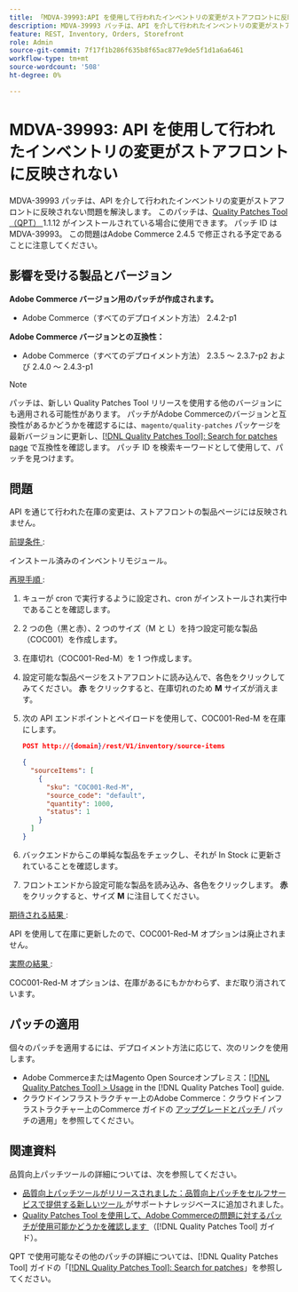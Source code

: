 ```yaml
---
title: 「MDVA-39993:API を使用して行われたインベントリの変更がストアフロントに反映されない」
description: MDVA-39993 パッチは、API を介して行われたインベントリの変更がストアフロントに反映されない問題を解決します。 このパッチは、[Quality Patches Tool （QPT） ] （https://experienceleague.adobe.com/ja/docs/commerce-knowledge-base/kb/announcements/commerce-announcements/magento-quality-patches-released-new-tool-to-self-serve-quality-patches） 1.1.12 がインストールされている場合に利用できます。 パッチ ID は MDVA-39993。 この問題はAdobe Commerce 2.4.5 で修正される予定であることに注意してください。
feature: REST, Inventory, Orders, Storefront
role: Admin
source-git-commit: 7f17f1b286f635b8f65ac877e9de5f1d1a6a6461
workflow-type: tm+mt
source-wordcount: '508'
ht-degree: 0%

---
```


# MDVA-39993: API を使用して行われたインベントリの変更がストアフロントに反映されない

MDVA-39993 パッチは、API を介して行われたインベントリの変更がストアフロントに反映されない問題を解決します。 このパッチは、[Quality Patches Tool （QPT） ](https://experienceleague.adobe.com/ja/docs/commerce-knowledge-base/kb/announcements/commerce-announcements/magento-quality-patches-released-new-tool-to-self-serve-quality-patches)1.1.12 がインストールされている場合に使用できます。 パッチ ID は MDVA-39993。 この問題はAdobe Commerce 2.4.5 で修正される予定であることに注意してください。

## 影響を受ける製品とバージョン

**Adobe Commerce バージョン用のパッチが作成されます。**

* Adobe Commerce（すべてのデプロイメント方法） 2.4.2-p1

**Adobe Commerce バージョンとの互換性：**

* Adobe Commerce（すべてのデプロイメント方法） 2.3.5 ～ 2.3.7-p2 および 2.4.0 ～ 2.4.3-p1

>[!NOTE]
>
>パッチは、新しい Quality Patches Tool リリースを使用する他のバージョンにも適用される可能性があります。 パッチがAdobe Commerceのバージョンと互換性があるかどうかを確認するには、`magento/quality-patches` パッケージを最新バージョンに更新し、[[!DNL Quality Patches Tool]: Search for patches page](https://experienceleague.adobe.com/ja/docs/commerce-knowledge-base/kb/announcements/commerce-announcements/magento-quality-patches-released-new-tool-to-self-serve-quality-patches) で互換性を確認します。 パッチ ID を検索キーワードとして使用して、パッチを見つけます。

## 問題

API を通じて行われた在庫の変更は、ストアフロントの製品ページには反映されません。

<u> 前提条件 </u>:

インストール済みのインベントリモジュール。

<u> 再現手順 </u>:

1. キューが cron で実行するように設定され、cron がインストールされ実行中であることを確認します。
1. 2 つの色（黒と赤）、2 つのサイズ（M と L）を持つ設定可能な製品（COC001）を作成します。
1. 在庫切れ（COC001-Red-M）を 1 つ作成します。
1. 設定可能な製品ページをストアフロントに読み込んで、各色をクリックしてみてください。 **赤** をクリックすると、在庫切れのため **M** サイズが消えます。
1. 次の API エンドポイントとペイロードを使用して、COC001-Red-M を在庫にします。

   ```json
   POST http://{domain}/rest/V1/inventory/source-items
   
   {
     "sourceItems": [
       {
         "sku": "COC001-Red-M",
         "source_code": "default",
         "quantity": 1000,
         "status": 1
       }
     ]
   }
   ```

1. バックエンドからこの単純な製品をチェックし、それが In Stock に更新されていることを確認します。
1. フロントエンドから設定可能な製品を読み込み、各色をクリックします。 **赤** をクリックすると、サイズ **M** に注目してください。

<u> 期待される結果 </u>:

API を使用して在庫に更新したので、COC001-Red-M オプションは廃止されません。

<u> 実際の結果 </u>:

COC001-Red-M オプションは、在庫があるにもかかわらず、まだ取り消されています。

## パッチの適用

個々のパッチを適用するには、デプロイメント方法に応じて、次のリンクを使用します。

* Adobe CommerceまたはMagento Open Sourceオンプレミス：[[!DNL Quality Patches Tool] > Usage](/help/tools/quality-patches-tool/usage.md) in the [!DNL Quality Patches Tool] guide.
* クラウドインフラストラクチャー上のAdobe Commerce：クラウドインフラストラクチャー上のCommerce ガイドの [ アップグレードとパッチ ](https://experienceleague.adobe.com/docs/commerce-cloud-service/user-guide/develop/upgrade/apply-patches.html?lang=ja)/ パッチの適用」を参照してください。

## 関連資料

品質向上パッチツールの詳細については、次を参照してください。

* [ 品質向上パッチツールがリリースされました：品質向上パッチをセルフサービスで提供する新しいツール ](https://experienceleague.adobe.com/ja/docs/commerce-knowledge-base/kb/announcements/commerce-announcements/magento-quality-patches-released-new-tool-to-self-serve-quality-patches) がサポートナレッジベースに追加されました。
* [Quality Patches Tool を使用して、Adobe Commerceの問題に対するパッチが使用可能かどうかを確認します ](/help/tools/quality-patches-tool/patches-available-in-qpt/check-patch-for-magento-issue-with-magento-quality-patches.md) （[!DNL Quality Patches Tool] ガイド）。

QPT で使用可能なその他のパッチの詳細については、[!DNL Quality Patches Tool] ガイドの「[[!DNL Quality Patches Tool]: Search for patches](https://experienceleague.adobe.com/tools/commerce-quality-patches/index.html?lang=ja)」を参照してください。
